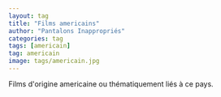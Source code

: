```yaml
---
layout: tag
title: "Films americains"
author: "Pantalons Inappropriés"
categories: tag
tags: [americain]
tag: americain
image: tags/americain.jpg
---
```


Films d'origine americaine ou thématiquement liés à ce pays.
